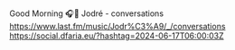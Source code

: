 Good Morning 🎧🎵 Jodré - conversations  https://www.last.fm/music/Jodr%C3%A9/_/conversations https://social.dfaria.eu/?hashtag=2024-06-17T06:00:03Z
